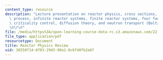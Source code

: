```yaml
---
content_type: resource
description: "Lecture presentation on reactor physics, cross sections, the fission\
  \ process, infinite reactor systems, finite reactor systems, four factor formula,\
  \ criticality control, diffusion theory, and neutron transport (Boltzman equation).\r\
  \n\r\n"
file: /media/https%3A/open-learning-course-data-rc.s3.amazonaws.com/22-091-nuclear-reactor-safety-spring-2008/36550f148f0329d390a18c6f40fb2a6f_MIT22_091S08_lec02.pdf
file_type: application/pdf
resourcetype: Document
title: Reactor Physics Review
uid: 36550f14-8f03-29d3-90a1-8c6f40fb2a6f
---
```

